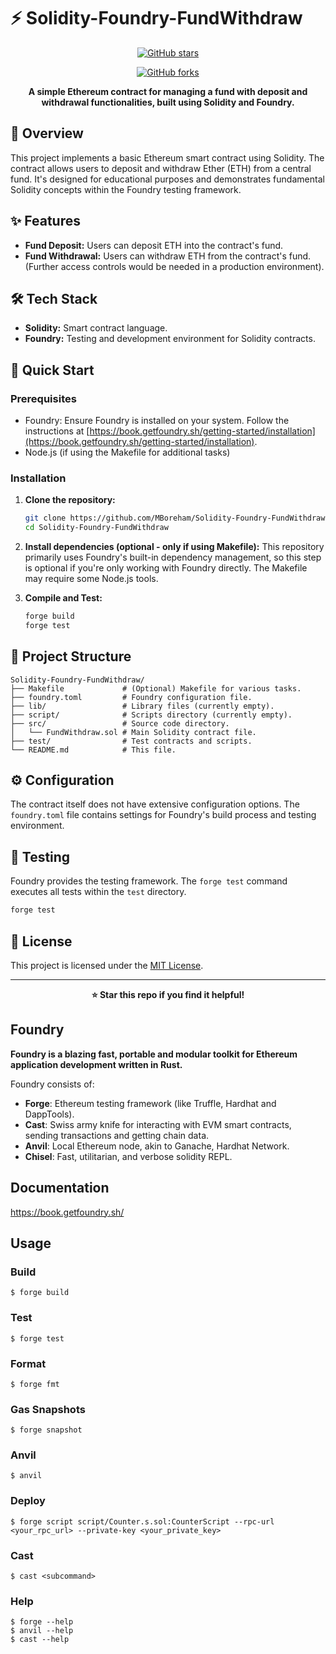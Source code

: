 # ⚡ Solidity-Foundry-FundWithdraw

<div align="center">

[![GitHub stars](https://img.shields.io/github/stars/MBoreham/Solidity-Foundry-FundWithdraw?style=for-the-badge)](https://github.com/MBoreham/Solidity-Foundry-FundWithdraw/stargazers)

[![GitHub forks](https://img.shields.io/github/forks/MBoreham/Solidity-Foundry-FundWithdraw?style=for-the-badge)](https://github.com/MBoreham/Solidity-Foundry-FundWithdraw/network)

**A simple Ethereum contract for managing a fund with deposit and withdrawal functionalities, built using Solidity and Foundry.**

</div>

## 📖 Overview

This project implements a basic Ethereum smart contract using Solidity. The contract allows users to deposit and withdraw Ether (ETH) from a central fund.  It's designed for educational purposes and demonstrates fundamental Solidity concepts within the Foundry testing framework.

## ✨ Features

- **Fund Deposit:** Users can deposit ETH into the contract's fund.
- **Fund Withdrawal:** Users can withdraw ETH from the contract's fund.  (Further access controls would be needed in a production environment).

## 🛠️ Tech Stack

- **Solidity:** Smart contract language.
- **Foundry:**  Testing and development environment for Solidity contracts.

## 🚀 Quick Start

### Prerequisites

- Foundry:  Ensure Foundry is installed on your system.  Follow the instructions at [https://book.getfoundry.sh/getting-started/installation](https://book.getfoundry.sh/getting-started/installation).
- Node.js (if using the Makefile for additional tasks)


### Installation

1. **Clone the repository:**
   ```bash
   git clone https://github.com/MBoreham/Solidity-Foundry-FundWithdraw.git
   cd Solidity-Foundry-FundWithdraw
   ```

2. **Install dependencies (optional - only if using Makefile):**
   This repository primarily uses Foundry's built-in dependency management, so this step is optional if you're only working with Foundry directly.  The Makefile may require some Node.js tools.

3. **Compile and Test:**
   ```bash
   forge build
   forge test
   ```

## 📁 Project Structure

```
Solidity-Foundry-FundWithdraw/
├── Makefile             # (Optional) Makefile for various tasks.
├── foundry.toml         # Foundry configuration file.
├── lib/                 # Library files (currently empty).
├── script/              # Scripts directory (currently empty).
├── src/                 # Source code directory.
│   └── FundWithdraw.sol # Main Solidity contract file.
├── test/                # Test contracts and scripts.
└── README.md            # This file.
```


## ⚙️ Configuration

The contract itself does not have extensive configuration options.  The `foundry.toml` file contains settings for Foundry's build process and testing environment.

## 🧪 Testing

Foundry provides the testing framework. The `forge test` command executes all tests within the `test` directory.

```bash
forge test
```

## 📄 License

This project is licensed under the [MIT License](LICENSE).


---

<div align="center">

**⭐ Star this repo if you find it helpful!**

</div>



## Foundry

**Foundry is a blazing fast, portable and modular toolkit for Ethereum application development written in Rust.**

Foundry consists of:

-   **Forge**: Ethereum testing framework (like Truffle, Hardhat and DappTools).
-   **Cast**: Swiss army knife for interacting with EVM smart contracts, sending transactions and getting chain data.
-   **Anvil**: Local Ethereum node, akin to Ganache, Hardhat Network.
-   **Chisel**: Fast, utilitarian, and verbose solidity REPL.

## Documentation

https://book.getfoundry.sh/

## Usage

### Build

```shell
$ forge build
```

### Test

```shell
$ forge test
```

### Format

```shell
$ forge fmt
```

### Gas Snapshots

```shell
$ forge snapshot
```

### Anvil

```shell
$ anvil
```

### Deploy

```shell
$ forge script script/Counter.s.sol:CounterScript --rpc-url <your_rpc_url> --private-key <your_private_key>
```

### Cast

```shell
$ cast <subcommand>
```

### Help

```shell
$ forge --help
$ anvil --help
$ cast --help
```
